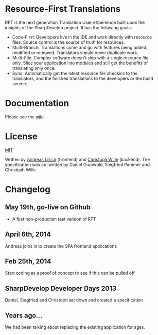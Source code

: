Resource-First Translations
=========================

RFT is the next generation Translation User eXperience built upon the insights
of the SharpDevelop project. It has the following goals:

* Code-First: Developers live in the IDE and work directly 
    with resource files. Source control is the source of truth for resources.
* Multi-Branch: Translations come and go with features being added, modified or removed.
    Translators should never duplicate work.
* Multi-File: Complex software doesn't ship with a single resource file only. Slice
    your application into modules and still get the benefits of translating only once.
* Sync: Automatically get the latest resource file checkins to the translators, and
    the finished translations to the developers or the build servers.

# Documentation

Please see the [wiki](https://github.com/icsharpcode/ResourceFirstTranslations/wiki)

# License

[MIT](https://github.com/icsharpcode/ResourceFirstTranslations/blob/master/LICENSE)

Written by [Andreas Lillich](https://github.com/andreaslillich) (frontend) 
and [Christoph Wille](https://github.com/christophwille) (backend). The specification
was co-written by Daniel Grunwald, Siegfried Pammer and Christoph Wille.

# Changelog

## May 19th, go-live on Github

* A first non-production test version of RFT

## April 6th, 2014

Andreas joins in to create the SPA frontend applications

## Feb 25th, 2014

Start coding as a proof of concept to see if this can be pulled off

## SharpDevelop Developer Days 2013

Daniel, Siegfried and Christoph sat down and created a specification

## Years ago...

We had been talking about replacing the existing application for ages.